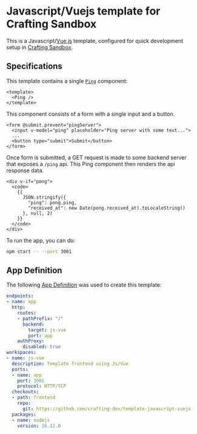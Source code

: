 # Javascript/Vuejs template for Crafting Sandbox

This is a Javascript/[Vue.js](https://vuejs.org/) template, configured for quick development setup in [Crafting Sandbox](https://docs.sandboxes.cloud/docs).

## Specifications

This template contains a single [`Ping`](src/components/Ping.vue) component:

```vue
<template>
  <Ping />
</template>
```

This component consists of a form with a single input and a button.

```vue
<form @submit.prevent="pingServer">
  <input v-model="ping" placeholder="Ping server with some text...">
  ...
  <button type="submit">Submit</button>
</form>
```

Once form is submitted, a GET request is made to some backend server that exposes a `/ping` api. This Ping component then renders the api response data.

```vue
<div v-if="pong">
  <code>
    {{
      JSON.stringify({
        "ping": pong.ping,
        "received_at": new Date(pong.received_at).toLocaleString()
      }, null, 2)
    }}
  </code>
</div>
```

To run the app, you can do:

```bash
npm start -- --port 3001
```

## App Definition

The following [App Definition](https://docs.sandboxes.cloud/docs/app-definition) was used to create this template:

```yaml
endpoints:
- name: app
  http:
    routes:
    - pathPrefix: "/"
      backend:
        target: js-vue
        port: app
    authProxy:
      disabled: true
workspaces:
- name: js-vue
  description: Template frontend using Js/Vue
  ports:
  - name: app
    port: 3001
    protocol: HTTP/TCP
  checkouts:
  - path: frontend
    repo:
      git: https://github.com/crafting-dev/template-javascript-vuejs
  packages:
  - name: nodejs
    version: 16.12.0
```
